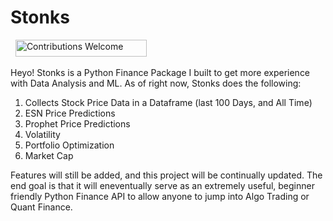 # Stonks

<a href="https://www.python.org" title="Python3" rel="nofollow"><img src="https://camo.githubusercontent.com/a0d623269ff36bc9067a80c610dcdd99a408c557/68747470733a2f2f696d672e736869656c64732e696f2f62616467652f4d6164655f776974682d507974686f6e332d7265643f7374796c653d666f722d7468652d6261646765266c6f676f3d707974686f6e" alt="" data-canonical-src="https://img.shields.io/badge/Made_with-Python3-red?style=for-the-badge&amp;logo=python" style="max-width:100%;"></a>
<a href="https://code.visualstudio.com/" title="Visual Studio Code" rel="nofollow"><img src="https://camo.githubusercontent.com/1f196a70319fe0ca59e4ebc920bc5a3da87a10e8/68747470733a2f2f696d672e736869656c64732e696f2f62616467652f4944452d56697375616c5f53747564696f5f436f64652d7265643f7374796c653d666f722d7468652d6261646765266c6f676f3d76697375616c2d73747564696f2d636f6465" alt="" data-canonical-src="https://img.shields.io/badge/IDE-Visual_Studio_Code-red?style=for-the-badge&amp;logo=visual-studio-code" style="max-width:100%;"></a>
<img alt="Contributions Welcome" src="https://camo.githubusercontent.com/da04b11eb09a13269b08225b3b88851ddb705e78/68747470733a2f2f696d672e736869656c64732e696f2f62616467652f636f6e747269627574696f6e732d77656c636f6d652d677265656e3f7374796c653d666c6174" data-canonical-src="https://img.shields.io/badge/contributions-welcome-green?style=flat" style="max-width:100%;" width="210px" height="27"></a>

Heyo! Stonks is a Python Finance Package I built to get more experience with Data Analysis and ML. As of right now, Stonks does the following:

1. Collects Stock Price Data in a Dataframe (last 100 Days, and All Time)
2. ESN Price Predictions
3. Prophet Price Predictions
4. Volatility
5. Portfolio Optimization
6. Market Cap

Features will still be added, and this project will be continually updated. The end goal is that it will eneventually serve as an extremely useful, beginner friendly Python Finance API to allow anyone to jump into Algo Trading or Quant Finance.
